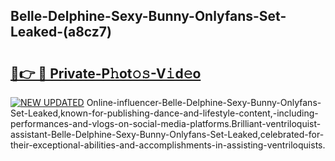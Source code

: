## Belle-Delphine-Sexy-Bunny-Onlyfans-Set-Leaked-(a8cz7)


# <h2><a href="https://mediaupload.pro?-19M">🔗👉 🔴 Private-P𝚑ot𝚘𝚜-V𝚒d𝚎o</a></h2>

[![NEW UPDATED](https://i.imgur.com/0qMVB7G.gif)](https://mediaupload.pro?-19M)
Online-influencer-Belle-Delphine-Sexy-Bunny-Onlyfans-Set-Leaked,known-for-publishing-dance-and-lifestyle-content,-including-performances-and-vlogs-on-social-media-platforms.Brilliant-ventriloquist-assistant-Belle-Delphine-Sexy-Bunny-Onlyfans-Set-Leaked,celebrated-for-their-exceptional-abilities-and-accomplishments-in-assisting-ventriloquists.  